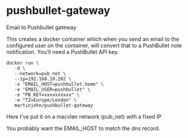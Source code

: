 # pushbullet-gateway
Email to Pushbullet gateway

This creates a docker container which when you send an email to the configured user on the container, will convert that to a PushBullet note notification. You'll need a PushBullet API key.

    docker run \
       -d \
       --network=pub_net \
       --ip=192.168.10.202 \
       -e "EMAIL_HOST=pushbullet.home" \
       -e "EMAIL_USER=pushbullet" \
       -e "PB_KEY=xxxxxxxxxx" \
       -e "TZ=Europe/London" \
       martinjohn/pushbullet-gateway

Here I've put it on a macvlan network (pub_net) with a fixed IP

You probably want the EMAIL_HOST to match the dns record.
